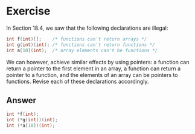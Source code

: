 # Exercise

In Section 18.4, we saw that the following declarations are illegal:

```c
int f(int)[];    /* functions can't return arrays */
int g(int)(int); /* functions can't return functions */
int a[10](int);  /* array elements can't be functions */
```

We can however, achieve similar effects by using pointers: a function can return a pointer to the first element in an array, a function can return a pointer to a function, and the elements of an array can be pointers to functions. Revise each of these declarations accordingly.

## Answer

```c
int *f(int);
int (*g(int))(int);
int (*a[10])(int);
```
